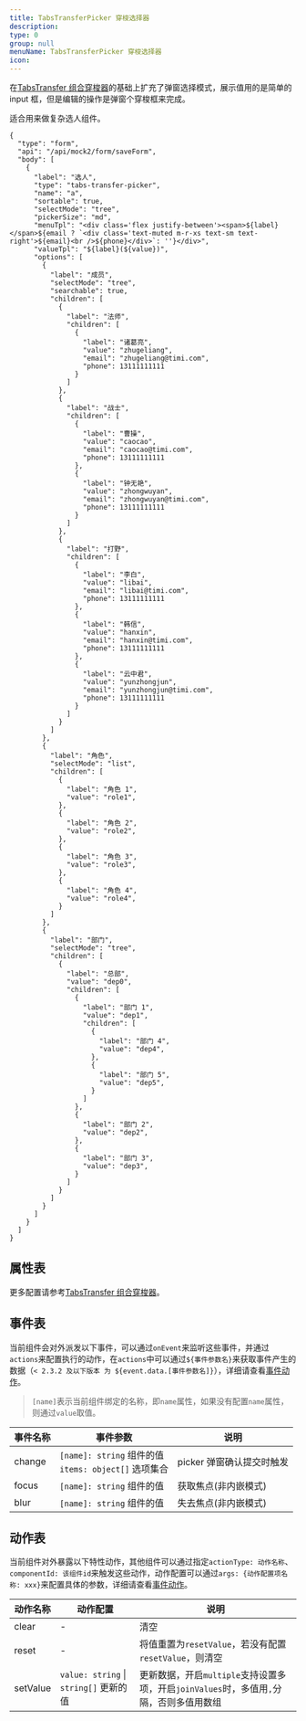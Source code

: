 ```yaml
---
title: TabsTransferPicker 穿梭选择器
description:
type: 0
group: null
menuName: TabsTransferPicker 穿梭选择器
icon:
---
```


在[TabsTransfer 组合穿梭器](./tabs-transfer)的基础上扩充了弹窗选择模式，展示值用的是简单的 input 框，但是编辑的操作是弹窗个穿梭框来完成。

适合用来做复杂选人组件。

```schema: scope="body"
{
  "type": "form",
  "api": "/api/mock2/form/saveForm",
  "body": [
    {
      "label": "选人",
      "type": "tabs-transfer-picker",
      "name": "a",
      "sortable": true,
      "selectMode": "tree",
      "pickerSize": "md",
      "menuTpl": "<div class='flex justify-between'><span>${label}</span>${email ? `<div class='text-muted m-r-xs text-sm text-right'>${email}<br />${phone}</div>`: ''}</div>",
      "valueTpl": "${label}(${value})",
      "options": [
        {
          "label": "成员",
          "selectMode": "tree",
          "searchable": true,
          "children": [
            {
              "label": "法师",
              "children": [
                {
                  "label": "诸葛亮",
                  "value": "zhugeliang",
                  "email": "zhugeliang@timi.com",
                  "phone": 13111111111
                }
              ]
            },
            {
              "label": "战士",
              "children": [
                {
                  "label": "曹操",
                  "value": "caocao",
                  "email": "caocao@timi.com",
                  "phone": 13111111111
                },
                {
                  "label": "钟无艳",
                  "value": "zhongwuyan",
                  "email": "zhongwuyan@timi.com",
                  "phone": 13111111111
                }
              ]
            },
            {
              "label": "打野",
              "children": [
                {
                  "label": "李白",
                  "value": "libai",
                  "email": "libai@timi.com",
                  "phone": 13111111111
                },
                {
                  "label": "韩信",
                  "value": "hanxin",
                  "email": "hanxin@timi.com",
                  "phone": 13111111111
                },
                {
                  "label": "云中君",
                  "value": "yunzhongjun",
                  "email": "yunzhongjun@timi.com",
                  "phone": 13111111111
                }
              ]
            }
          ]
        },
        {
          "label": "角色",
          "selectMode": "list",
          "children": [
            {
              "label": "角色 1",
              "value": "role1",
            },
            {
              "label": "角色 2",
              "value": "role2",
            },
            {
              "label": "角色 3",
              "value": "role3",
            },
            {
              "label": "角色 4",
              "value": "role4",
            }
          ]
        },
        {
          "label": "部门",
          "selectMode": "tree",
          "children": [
            {
              "label": "总部",
              "value": "dep0",
              "children": [
                {
                  "label": "部门 1",
                  "value": "dep1",
                  "children": [
                    {
                      "label": "部门 4",
                      "value": "dep4",
                    },
                    {
                      "label": "部门 5",
                      "value": "dep5",
                    }
                  ]
                },
                {
                  "label": "部门 2",
                  "value": "dep2",
                },
                {
                  "label": "部门 3",
                  "value": "dep3",
                }
              ]
            }
          ]
        }
      ]
    }
  ]
}
```

## 属性表

更多配置请参考[TabsTransfer 组合穿梭器](./tabs-transfer)。

## 事件表

当前组件会对外派发以下事件，可以通过`onEvent`来监听这些事件，并通过`actions`来配置执行的动作，在`actions`中可以通过`${事件参数名}`来获取事件产生的数据（`< 2.3.2 及以下版本 为 ${event.data.[事件参数名]}`），详细请查看[事件动作](../../docs/concepts/event-action)。

> `[name]`表示当前组件绑定的名称，即`name`属性，如果没有配置`name`属性，则通过`value`取值。

| 事件名称 | 事件参数                                                 | 说明                      |
| -------- | -------------------------------------------------------- | ------------------------- |
| change   | `[name]: string` 组件的值<br/>`items: object[]` 选项集合 | picker 弹窗确认提交时触发 |
| focus    | `[name]: string` 组件的值                                | 获取焦点(非内嵌模式)      |
| blur     | `[name]: string` 组件的值                                | 失去焦点(非内嵌模式)      |

## 动作表

当前组件对外暴露以下特性动作，其他组件可以通过指定`actionType: 动作名称`、`componentId: 该组件id`来触发这些动作，动作配置可以通过`args: {动作配置项名称: xxx}`来配置具体的参数，详细请查看[事件动作](../../docs/concepts/event-action#触发其他组件的动作)。

| 动作名称 | 动作配置                               | 说明                                                                                    |
| -------- | -------------------------------------- | --------------------------------------------------------------------------------------- |
| clear    | -                                      | 清空                                                                                    |
| reset    | -                                      | 将值重置为`resetValue`，若没有配置`resetValue`，则清空                                  |
| setValue | `value: string` \| `string[]` 更新的值 | 更新数据，开启`multiple`支持设置多项，开启`joinValues`时，多值用`,`分隔，否则多值用数组 |
